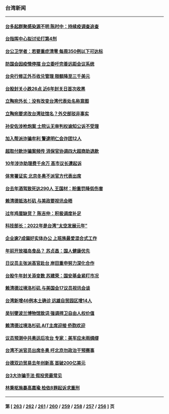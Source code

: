 ### 台湾新闻
---
#### [台多起群聚感染源不明 陈时中：持续疫调查追查](../../pages/ncid1349361/n13530710.md) 
#### [台指挥中心拟讨论打第4剂](../../pages/ncid1349361/n13530705.md) 
#### [台公卫学者：若要重症清零 每周350例以下可达标](../../pages/ncid1349361/n13530713.md) 
#### [防国会因疫情停摆 台立委吁完善远距会议系统](../../pages/ncid1349361/n13530717.md) 
#### [台央行修正外币收兑管理 限额降至三千美元](../../pages/ncid1349361/n13530702.md) 
#### [台股封关小跌26点 近6年封关日首次收黑](../../pages/ncid1349361/n13530669.md) 
#### [立陶宛外长：没有改变台湾代表处名称意图](../../pages/ncid1349361/n13530764.md) 
#### [立陶宛要求改台湾驻馆名？外交部驳非事实](../../pages/ncid1349361/n13530820.md) 
#### [孙安佐涉枪炮案 士院认无审判权谕知公诉不受理](../../pages/ncid1349361/n13530932.md) 
#### [加入帮派诈骗牟利 警逮明仁会诈团12人](../../pages/ncid1349361/n13530940.md) 
#### [超取付款诈骗案频传 消保官协调四大超商助退款](../../pages/ncid1349361/n13530938.md) 
#### [10年涉诈助理费千余万 高市议长遭起诉](../../pages/ncid1349361/n13530936.md) 
#### [体育署证实 北京冬奥不派官方代表出席](../../pages/ncid1349361/n13530815.md) 
#### [台去年酒驾致死达290人 王国材：盼重罚降低伤害](../../pages/ncid1349361/n13530823.md) 
#### [赖清德抵洛杉矶 与美政要视讯会晤](../../pages/ncid1349361/n13530808.md) 
#### [过年鸡蛋缺货？ 陈吉仲：积极调度补足](../../pages/ncid1349361/n13530803.md) 
#### [科技部长：2022年是台湾“太空发展元年”](../../pages/ncid1349361/n13530798.md) 
#### [企业逾7成偏好实体办公 上班族最爱混合式工作](../../pages/ncid1349361/n13530793.md) 
#### [年前开放福岛食品？ 苏贞昌：国人健康优先](../../pages/ncid1349361/n13530647.md) 
#### [日议员主张派高官赴台 岸田重申努力深化合作](../../pages/ncid1349361/n13530566.md) 
#### [台股牛年封关添变数 苏建荣：国安基金紧盯市况](../../pages/ncid1349361/n13530409.md) 
#### [赖清德过境洛杉矶 与美国会17议员视讯会谈](../../pages/ncid1349361/n13530034.md) 
#### [台湾新增46例本土确诊 远雄自贸园区增14人](../../pages/ncid1349361/n13525537.md) 
#### [吴钊燮波兰博物馆致词 强调捍卫自由人权价值](../../pages/ncid1349361/n13529728.md) 
#### [赖清德过境洛杉矶 AIT主席迎接 侨胞欢迎](../../pages/ncid1349361/n13529661.md) 
#### [议员预测中共奥运后攻台 专家：美军应未雨绸缪](../../pages/ncid1349361/n13529019.md) 
#### [台湾不派官员出席冬奥 吁北京勿政治干预赛事](../../pages/ncid1349361/n13528840.md) 
#### [台德双边贸易去年创新高 首破200亿美元](../../pages/ncid1349361/n13527668.md) 
#### [台3大诈骗手法 假投资最常见](../../pages/ncid1349361/n13528623.md) 
#### [林秉枢施暴高嘉瑜 检依8罪起诉求重刑](../../pages/ncid1349361/n13528664.md) 

---
#### 第 [ [263](./263.md) / [262](./262.md) / [261](./261.md) / [260](./260.md) / [259](./259.md) / [258](./258.md) / [257](./257.md) / [256](./256.md) ] 页
